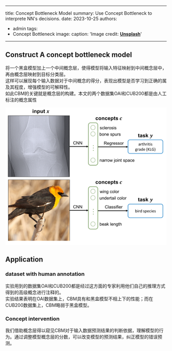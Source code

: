 
---
title: Concept Bottleneck Model
summary: Use Concept Bottleneck to interprete NN's decisions.
date: 2023-10-25
authors:
  - admin
tags:
  - Concept Bottleneck
image:
  caption: 'Image credit: [**Unsplash**](./featured.png)'

---

## Construct A concept bottleneck model

将一个黑盒模型加上一个中间概念层，使得模型将输入特征映射到中间概念层中，再由概念层映射到目标分类层。    
这样可以展现每个输入数据对于中间概念的得分，表现出模型是否学习到正确的属及其程度，增强模型的可解释性。    
如此CBM的关键就是概念层的构建。本文的两个数据集OAI和CUB200都是由人工标注的概念属性

![Alt text](./featured.png)
## Application

### dataset with human annotation

实验用到的数据集OAI和CUB200都是经过这方面的专家利用他们自己的推理方式得到的高级概念进行注释的。   
实验结果表明在OAI数据集上，CBM具有和黑盒模型不相上下的性能；而在CUB200数据集上，CBM略弱于黑盒模型。    

### Concept intervention

我们借助概念层得以窥见CBM对于输入数据预测结果的判断依据，理解模型的行为。通过调整模型概念层的分数，可以改变模型的预测结果，纠正模型的错误预测。
